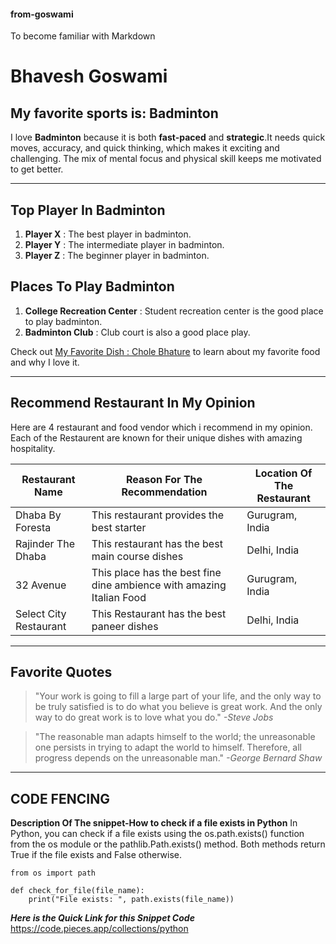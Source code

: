 #### from-goswami
To become familiar with Markdown 
# Bhavesh Goswami
## My favorite sports is: Badminton
I love **Badminton** because it is both **fast-paced** and **strategic**.It needs quick moves, accuracy, and quick thinking, which makes it exciting and challenging. The mix of mental focus and physical skill keeps me motivated to get better.

---
## Top Player In Badminton
1. **Player X** : The best player in badminton.
2. **Player Y** : The intermediate player in badminton.
3. **Player Z** : The beginner player in badminton.

## Places To Play Badminton
1. **College Recreation Center** : Student recreation center is the good place to play badminton.
2. **Badminton Club** : Club court is also a good place play.

Check out [My Favorite Dish : Chole Bhature](https://github.com/BhaveshGoswami11/from-goswami/blob/main/MyDish.md) to learn about my favorite food and why I love it.

---

## Recommend Restaurant In My Opinion
Here are 4 restaurant and food vendor which i recommend in my opinion. Each of the Restaurent are known for their unique dishes with amazing hospitality. 

| **Restaurant Name**   |  **Reason For The Recommendation**   |  **Location Of The Restaurant**  |
|-----------------------|--------------------------------------|----------------------------------|
|Dhaba By Foresta       | This restaurant provides the best starter | Gurugram, India             |
|Rajinder The Dhaba     | This restaurant has the best main course dishes| Delhi, India           |
|    32 Avenue          | This place has the best fine dine ambience with amazing Italian Food | Gurugram, India  |
| Select City Restaurant| This Restaurant has the best paneer dishes | Delhi, India               |

---

## Favorite Quotes
> "Your work is going to fill a large part of your life, and the only way to be truly satisfied is to do what you believe is great work. And the only way to do great work is to love what you do." *-Steve Jobs*

> "The reasonable man adapts himself to the world; the unreasonable one persists in trying to adapt the world to himself. Therefore, all progress depends on the unreasonable man." *-George Bernard Shaw*

---

## CODE FENCING

**Description Of The snippet-How to check if a file exists in Python**
In Python, you can check if a file exists using the os.path.exists() function from the os module or the pathlib.Path.exists() method. Both methods return True if the file exists and False otherwise. 
~~~
from os import path

def check_for_file(file_name):
	print("File exists: ", path.exists(file_name))

~~~
***Here is the Quick Link for this Snippet Code*** <https://code.pieces.app/collections/python>



